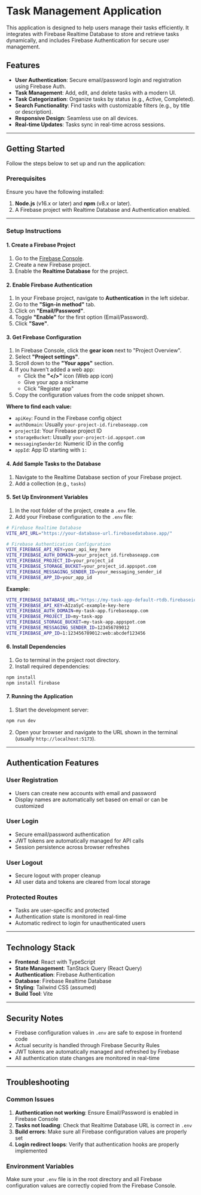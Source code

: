 # Task Management Application

This application is designed to help users manage their tasks efficiently. It integrates with Firebase Realtime Database to store and retrieve tasks dynamically, and includes Firebase Authentication for secure user management.

## Features

-   **User Authentication**: Secure email/password login and registration using Firebase Auth.
-   **Task Management**: Add, edit, and delete tasks with a modern UI.
-   **Task Categorization**: Organize tasks by status (e.g., Active, Completed).
-   **Search Functionality**: Find tasks with customizable filters (e.g., by title or description).
-   **Responsive Design**: Seamless use on all devices.
-   **Real-time Updates**: Tasks sync in real-time across sessions.

---

## Getting Started

Follow the steps below to set up and run the application:

### Prerequisites

Ensure you have the following installed:

1. **Node.js** (v16.x or later) and **npm** (v8.x or later).
2. A Firebase project with Realtime Database and Authentication enabled.

---

### Setup Instructions

#### 1. Create a Firebase Project

1. Go to the [Firebase Console](https://console.firebase.google.com/).
2. Create a new Firebase project.
3. Enable the **Realtime Database** for the project.

#### 2. Enable Firebase Authentication

1. In your Firebase project, navigate to **Authentication** in the left sidebar.
2. Go to the **"Sign-in method"** tab.
3. Click on **"Email/Password"**.
4. Toggle **"Enable"** for the first option (Email/Password).
5. Click **"Save"**.

#### 3. Get Firebase Configuration

1. In Firebase Console, click the **gear icon** next to "Project Overview".
2. Select **"Project settings"**.
3. Scroll down to the **"Your apps"** section.
4. If you haven't added a web app:
    - Click the **"</>"** icon (Web app icon)
    - Give your app a nickname
    - Click "Register app"
5. Copy the configuration values from the code snippet shown.

**Where to find each value:**

-   `apiKey`: Found in the Firebase config object
-   `authDomain`: Usually `your-project-id.firebaseapp.com`
-   `projectId`: Your Firebase project ID
-   `storageBucket`: Usually `your-project-id.appspot.com`
-   `messagingSenderId`: Numeric ID in the config
-   `appId`: App ID starting with `1:`

#### 4. Add Sample Tasks to the Database

1. Navigate to the Realtime Database section of your Firebase project.
2. Add a collection (e.g., `tasks`)

#### 5. Set Up Environment Variables

1. In the root folder of the project, create a `.env` file.
2. Add your Firebase configuration to the `.env` file:

```bash
# Firebase Realtime Database
VITE_API_URL="https://your-database-url.firebasedatabase.app/"

# Firebase Authentication Configuration
VITE_FIREBASE_API_KEY=your_api_key_here
VITE_FIREBASE_AUTH_DOMAIN=your_project_id.firebaseapp.com
VITE_FIREBASE_PROJECT_ID=your_project_id
VITE_FIREBASE_STORAGE_BUCKET=your_project_id.appspot.com
VITE_FIREBASE_MESSAGING_SENDER_ID=your_messaging_sender_id
VITE_FIREBASE_APP_ID=your_app_id
```

**Example:**

```bash
VITE_FIREBASE_DATABASE_URL="https://my-task-app-default-rtdb.firebaseio.com/"
VITE_FIREBASE_API_KEY=AIzaSyC-example-key-here
VITE_FIREBASE_AUTH_DOMAIN=my-task-app.firebaseapp.com
VITE_FIREBASE_PROJECT_ID=my-task-app
VITE_FIREBASE_STORAGE_BUCKET=my-task-app.appspot.com
VITE_FIREBASE_MESSAGING_SENDER_ID=123456789012
VITE_FIREBASE_APP_ID=1:123456789012:web:abcdef123456
```

#### 6. Install Dependencies

1. Go to terminal in the project root directory.
2. Install required dependencies:

```bash
npm install
npm install firebase
```

#### 7. Running the Application

1. Start the development server:

```bash
npm run dev
```

2. Open your browser and navigate to the URL shown in the terminal (usually `http://localhost:5173`).

---

## Authentication Features

### User Registration

-   Users can create new accounts with email and password
-   Display names are automatically set based on email or can be customized

### User Login

-   Secure email/password authentication
-   JWT tokens are automatically managed for API calls
-   Session persistence across browser refreshes

### User Logout

-   Secure logout with proper cleanup
-   All user data and tokens are cleared from local storage

### Protected Routes

-   Tasks are user-specific and protected
-   Authentication state is monitored in real-time
-   Automatic redirect to login for unauthenticated users

---

## Technology Stack

-   **Frontend**: React with TypeScript
-   **State Management**: TanStack Query (React Query)
-   **Authentication**: Firebase Authentication
-   **Database**: Firebase Realtime Database
-   **Styling**: Tailwind CSS (assumed)
-   **Build Tool**: Vite

---

## Security Notes

-   Firebase configuration values in `.env` are safe to expose in frontend code
-   Actual security is handled through Firebase Security Rules
-   JWT tokens are automatically managed and refreshed by Firebase
-   All authentication state changes are monitored in real-time

---

## Troubleshooting

### Common Issues

1. **Authentication not working**: Ensure Email/Password is enabled in Firebase Console
2. **Tasks not loading**: Check that Realtime Database URL is correct in `.env`
3. **Build errors**: Make sure all Firebase configuration values are properly set
4. **Login redirect loops**: Verify that authentication hooks are properly implemented

### Environment Variables

Make sure your `.env` file is in the root directory and all Firebase configuration values are correctly copied from the Firebase Console.
